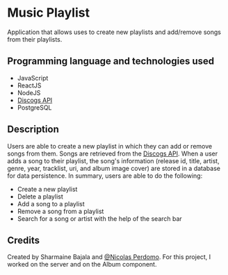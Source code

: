 
# Music Playlist
Application that allows uses to create new playlists and add/remove songs from their playlists.

## Programming language and technologies used
- JavaScript
- ReactJS
- NodeJS
- [Discogs API](https://www.discogs.com/developers)
- PostgreSQL

## Description
Users are able to create a new playlist in which they can add or remove songs from them. Songs are retrieved from the [Discogs API](https://www.discogs.com/developers). When a user adds a song to their playlist, the song's information (release id, title, artist, genre, year, tracklist, uri, and album image cover) are stored in a database for data persistence.
In summary, users are able to do the following:
- Create a new playlist
- Delete a playlist
- Add a song to a playlist
- Remove a song from a playlist
- Search for a song or artist with the help of the search bar

## Credits 
Created by Sharmaine Bajala and [@Nicolas Perdomo](https://github.com/nicolasperdomol). For this project, I worked on the server and on the Album component.
